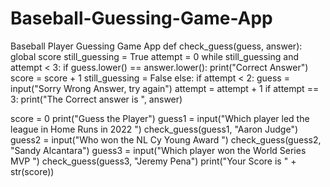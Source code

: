 # Baseball-Guessing-Game-App
Baseball Player Guessing Game App
def check_guess(guess, answer):
    global score
    still_guessing = True
    attempt = 0
    while still_guessing and attempt < 3:
        if guess.lower() == answer.lower():
            print("Correct Answer")
            score = score + 1
            still_guessing = False
        else:
            if attempt < 2:
                guess = input("Sorry Wrong Answer, try again")
            attempt = attempt + 1
    if attempt == 3:
        print("The Correct answer is ", answer)


score = 0
print("Guess the Player")
guess1 = input("Which player led the league in Home Runs in 2022 ")
check_guess(guess1, "Aaron Judge")
guess2 = input("Who won the NL Cy Young Award ")
check_guess(guess2, "Sandy Alcantara")
guess3 = input("Which player won the World Series MVP ")
check_guess(guess3, "Jeremy Pena")
print("Your Score is " + str(score))
